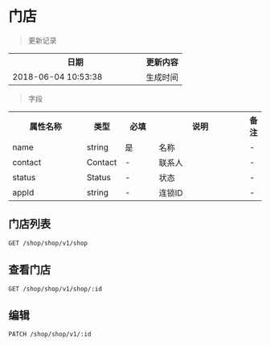 # 门店

> 更新记录

<table>
    <tr>
        <th style="width:250px;">日期</th>
        <th>更新内容</th>
    </tr>
    <tr>
        <td>2018-06-04 10:53:38</td>
        <td>生成时间</td>
    </tr>
</table>

> 字段

<table>
    <tr>
        <th style="width:150px;">属性名称</th>
        <th style="width:60px;">类型</th>
        <th style="width:60px;">必填</th>
        <th style="width:200px;">说明</th>
        <th>备注</th>
    </tr>
    <tr>
        <td>name</td>
        <td>string</td>
        <td>是</td>
        <td>名称</td>
        <td>-</td>
    </tr>
    <tr>
        <td>contact</td>
        <td>Contact</td>
        <td>-</td>
        <td>联系人</td>
        <td>-</td>
    </tr>
    <tr>
        <td>status</td>
        <td>Status</td>
        <td>-</td>
        <td>状态</td>
        <td>-</td>
    </tr>
    <tr>
        <td>appId</td>
        <td>string</td>
        <td>-</td>
        <td>连锁ID</td>
        <td>-</td>
    </tr>
</table>

## 门店列表

```
GET /shop/shop/v1/shop
```

## 查看门店

```
GET /shop/shop/v1/shop/:id
```

## 编辑

```
PATCH /shop/shop/v1/:id
```
